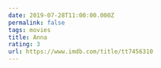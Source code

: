 ```yaml
---
date: 2019-07-28T11:00:00.000Z
permalink: false
tags: movies
title: Anna
rating: 3
url: https://www.imdb.com/title/tt7456310
---
```


